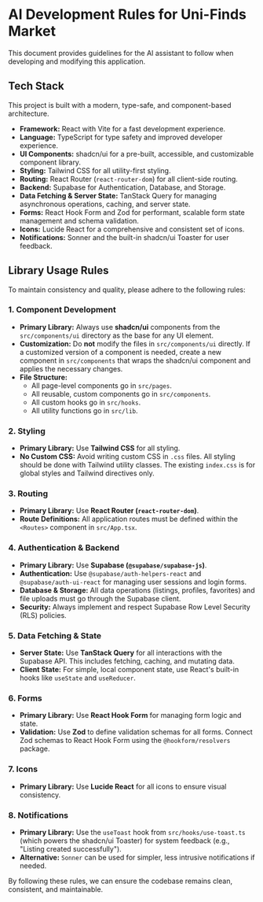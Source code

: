 # AI Development Rules for Uni-Finds Market

This document provides guidelines for the AI assistant to follow when developing and modifying this application.

## Tech Stack

This project is built with a modern, type-safe, and component-based architecture.

- **Framework:** React with Vite for a fast development experience.
- **Language:** TypeScript for type safety and improved developer experience.
- **UI Components:** shadcn/ui for a pre-built, accessible, and customizable component library.
- **Styling:** Tailwind CSS for all utility-first styling.
- **Routing:** React Router (`react-router-dom`) for all client-side routing.
- **Backend:** Supabase for Authentication, Database, and Storage.
- **Data Fetching & Server State:** TanStack Query for managing asynchronous operations, caching, and server state.
- **Forms:** React Hook Form and Zod for performant, scalable form state management and schema validation.
- **Icons:** Lucide React for a comprehensive and consistent set of icons.
- **Notifications:** Sonner and the built-in shadcn/ui Toaster for user feedback.

## Library Usage Rules

To maintain consistency and quality, please adhere to the following rules:

### 1. Component Development
- **Primary Library:** Always use **shadcn/ui** components from the `src/components/ui` directory as the base for any UI element.
- **Customization:** Do **not** modify the files in `src/components/ui` directly. If a customized version of a component is needed, create a new component in `src/components` that wraps the shadcn/ui component and applies the necessary changes.
- **File Structure:**
    - All page-level components go in `src/pages`.
    - All reusable, custom components go in `src/components`.
    - All custom hooks go in `src/hooks`.
    - All utility functions go in `src/lib`.

### 2. Styling
- **Primary Library:** Use **Tailwind CSS** for all styling.
- **No Custom CSS:** Avoid writing custom CSS in `.css` files. All styling should be done with Tailwind utility classes. The existing `index.css` is for global styles and Tailwind directives only.

### 3. Routing
- **Primary Library:** Use **React Router (`react-router-dom`)**.
- **Route Definitions:** All application routes must be defined within the `<Routes>` component in `src/App.tsx`.

### 4. Authentication & Backend
- **Primary Library:** Use **Supabase (`@supabase/supabase-js`)**.
- **Authentication:** Use `@supabase/auth-helpers-react` and `@supabase/auth-ui-react` for managing user sessions and login forms.
- **Database & Storage:** All data operations (listings, profiles, favorites) and file uploads must go through the Supabase client.
- **Security:** Always implement and respect Supabase Row Level Security (RLS) policies.

### 5. Data Fetching & State
- **Server State:** Use **TanStack Query** for all interactions with the Supabase API. This includes fetching, caching, and mutating data.
- **Client State:** For simple, local component state, use React's built-in hooks like `useState` and `useReducer`.

### 6. Forms
- **Primary Library:** Use **React Hook Form** for managing form logic and state.
- **Validation:** Use **Zod** to define validation schemas for all forms. Connect Zod schemas to React Hook Form using the `@hookform/resolvers` package.

### 7. Icons
- **Primary Library:** Use **Lucide React** for all icons to ensure visual consistency.

### 8. Notifications
- **Primary Library:** Use the `useToast` hook from `src/hooks/use-toast.ts` (which powers the shadcn/ui Toaster) for system feedback (e.g., "Listing created successfully").
- **Alternative:** `Sonner` can be used for simpler, less intrusive notifications if needed.

By following these rules, we can ensure the codebase remains clean, consistent, and maintainable.